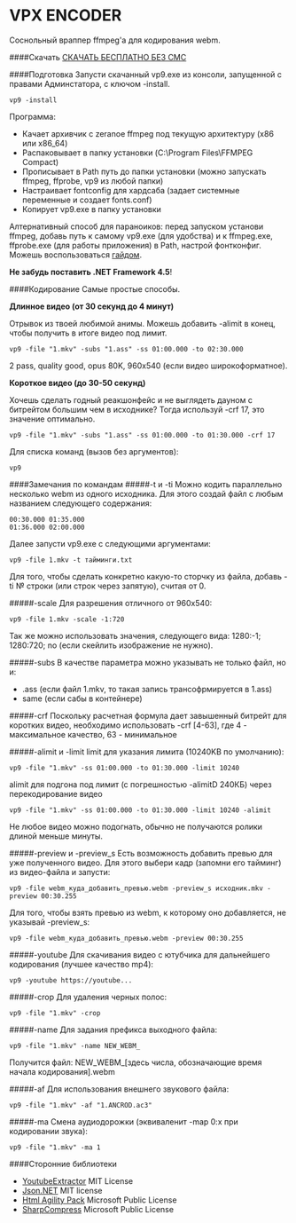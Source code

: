 # VPX ENCODER
Соснольный враппер ffmpeg'a для кодирования webm.

####Скачать
[СКАЧАТЬ БЕСПЛАТНО БЕЗ СМС]

####Подготовка
Запусти скачанный vp9.exe из консоли, запущенной с правами Админстатора, с ключом -install.
```
vp9 -install
```
Программа:
- Качает архивчик с zeranoe ffmpeg под текущую архитектуру (x86 или x86_64)
- Распаковывает в папку установки (C:\Program Files\FFMPEG Compact)
- Прописывает в Path путь до папки установки (можно запускать ffmpeg, ffprobe, vp9 из любой папки)
- Настраивает fontconfig для хардсаба (задает системные переменные и создает fonts.conf)
- Копирует vp9.exe в папку установки

Алтернативный способ для параноиков: перед запуском установи ffmpeg, добавь путь к самому vp9.exe (для удобства) и к ffmpeg.exe, ffprobe.exe (для работы приложения) в Path, настрой фонтконфиг. Можешь воспользоваться [гайдом].

**Не забудь поставить .NET Framework 4.5**!

####Кодирование
Самые простые способы.

**Длинное видео (от 30 секунд до 4 минут)**

Отрывок из твоей любимой анимы. Можешь добавить -alimit в конец, чтобы получить в итоге видео под лимит.
```
vp9 -file "1.mkv" -subs "1.ass" -ss 01:00.000 -to 02:30.000
```
2 pass, quality good, opus 80K, 960x540 (если видео широкоформатное).

**Короткое видео (до 30-50 секунд)**

Хочешь сделать годный реакшонфейс и не выглядеть дауном с битрейтом большим чем в исходнике? Тогда используй -crf 17, это значение оптимально.
```
vp9 -file "1.mkv" -subs "1.ass" -ss 01:00.000 -to 01:30.000 -crf 17
```

Для списка команд (вызов без аргументов):
```
vp9
```

####Замечания по командам
#####-t и -ti
Можно кодить параллельно несколько webm из одного исходника. Для этого создай файл с любым названием следующего содержания:
```
00:30.000 01:35.000
01:36.000 02:00.000
```
Далее запусти vp9.exe с следующими аргументами:
```
vp9 -file 1.mkv -t тайминги.txt
```
Для того, чтобы сделать конкретно какую-то сторчку из файла, добавь -ti № строки (или строк через запятую), считая от 0.

#####-scale
Для разрешения отличного от 960x540:
```
vp9 -file 1.mkv -scale -1:720
```
Так же можно использовать значения, следующего вида: 1280:-1; 1280:720; no (если скейлить изображение не нужно).

#####-subs
В качестве параметра можно указывать не только файл, но и:
- .ass (если файл 1.mkv, то такая запись трансофрмируется в 1.ass)
- same (если сабы в контейнере)

#####-crf
Поскольку расчетная формула дает завышенный битрейт для коротких видео, необходимо использовать -crf [4-63], где 4 - максимальное качество, 63 - минимальное

#####-alimit и -limit
limit для указания лимита (10240KB по умолчанию):
```
vp9 -file "1.mkv" -ss 01:00.000 -to 01:30.000 -limit 10240
```
alimit для подгона под лимит (с погрешностью -alimitD 240КБ) через перекодирование видео
```
vp9 -file "1.mkv" -ss 01:00.000 -to 01:30.000 -limit 10240 -alimit
```
Не любое видео можно подогнать, обычно не получаются ролики длиной меньше минуты.

#####-preview и -preview_s
Есть возможность добавить превью для уже полученного видео. Для этого выбери кадр (запомни его тайминг) из видео-файла и запусти:
```
vp9 -file webm_куда_добавить_превью.webm -preview_s исходник.mkv -preview 00:30.255
```
Для того, чтобы взять превью из webm, к которому оно добавляется, не указывай -preview_s:
```
vp9 -file webm_куда_добавить_превью.webm -preview 00:30.255
```

#####-youtube
Для скачивания видео c ютубчика для дальнейшего кодирования (лучшее качество mp4):
```
vp9 -youtube https://youtube...
```

#####-crop
Для удаления черных полос:
```
vp9 -file "1.mkv" -crop
```

#####-name
Для задания префикса выходного файла:
```
vp9 -file "1.mkv" -name NEW_WEBM_
```
Получится файл: NEW_WEBM_[здесь числа, обозначающие время начала кодирования].webm

#####-af
Для использования внешнего звукового файла:
```
vp9 -file "1.mkv" -af "1.ANCROD.ac3"
```

#####-ma
Смена аудиодорожки (эквиваленит -map 0:x при кодировании звука):
```
vp9 -file "1.mkv" -ma 1
```

####Сторонние библиотеки
- [YoutubeExtractor] MIT License
- [Json.NET] MIT license
- [Html Agility Pack] Microsoft Public License
- [SharpCompress] Microsoft Public License

[СКАЧАТЬ БЕСПЛАТНО БЕЗ СМС]:https://github.com/CherryPerry/ffmpeg-vp9-wrap/releases
[гайдом]:https://github.com/pituz/webm-thread/wiki/installing-ffmpeg-on-windows
[YoutubeExtractor]:https://github.com/flagbug/YoutubeExtractor
[Json.NET]:http://www.newtonsoft.com/json
[Html Agility Pack]:https://htmlagilitypack.codeplex.com/
[SharpCompress]:https://sharpcompress.codeplex.com/
